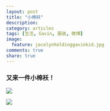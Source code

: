```yaml
---
layout: post
title: "小棉袄"
description: 
category: articles
tags: [生活, Gavin, 服装, 微博]
image:
  feature: jocelynholdinggavinkid.jpg
comments: true
share: true
---
```


### 又来一件小棉袄！ ###

![](http://i.imgur.com/qR5acqo.jpg)

![](http://i.imgur.com/zeNyB3n.jpg)